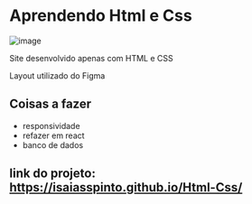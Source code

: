 # Aprendendo Html e Css

![image](https://user-images.githubusercontent.com/85035512/124207007-dfe48600-daba-11eb-8cd8-8d65b1c653c5.png)


Site desenvolvido apenas com HTML e CSS

 Layout utilizado do Figma

## Coisas a fazer
 
 * responsividade
 * refazer em react
 * banco de dados

## link do projeto: https://isaiasspinto.github.io/Html-Css/
